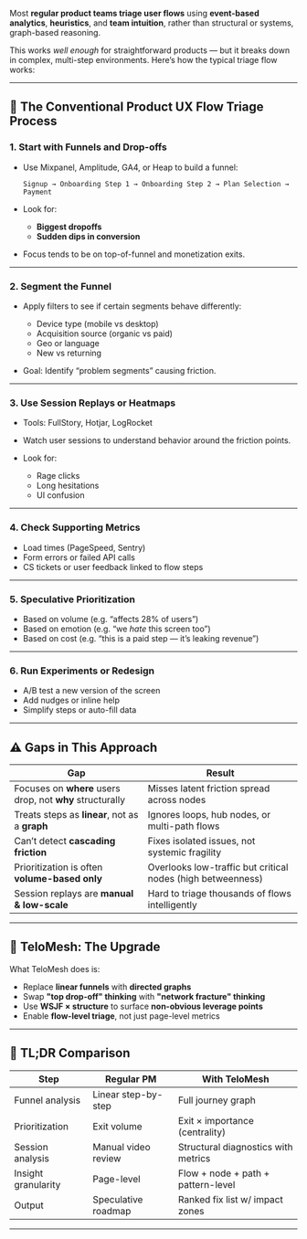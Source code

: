 Most **regular product teams triage user flows** using **event-based analytics**, **heuristics**, and **team intuition**, rather than structural or systems, graph-based reasoning. 

This works *well enough* for straightforward products — but it breaks down in complex, multi-step environments. Here’s how the typical triage flow works:

---

## 🧪 The Conventional Product UX Flow Triage Process

### 1. **Start with Funnels and Drop-offs**

* Use Mixpanel, Amplitude, GA4, or Heap to build a funnel:

  ```
  Signup → Onboarding Step 1 → Onboarding Step 2 → Plan Selection → Payment
  ```
* Look for:

  * **Biggest dropoffs**
  * **Sudden dips in conversion**
* Focus tends to be on top-of-funnel and monetization exits.

---

### 2. **Segment the Funnel**

* Apply filters to see if certain segments behave differently:

  * Device type (mobile vs desktop)
  * Acquisition source (organic vs paid)
  * Geo or language
  * New vs returning
* Goal: Identify “problem segments” causing friction.

---

### 3. **Use Session Replays or Heatmaps**

* Tools: FullStory, Hotjar, LogRocket
* Watch user sessions to understand behavior around the friction points.
* Look for:

  * Rage clicks
  * Long hesitations
  * UI confusion

---

### 4. **Check Supporting Metrics**

* Load times (PageSpeed, Sentry)
* Form errors or failed API calls
* CS tickets or user feedback linked to flow steps

---

### 5. **Speculative Prioritization**

* Based on volume (e.g. “affects 28% of users”)
* Based on emotion (e.g. “we *hate* this screen too”)
* Based on cost (e.g. “this is a paid step — it’s leaking revenue”)

---

### 6. **Run Experiments or Redesign**

* A/B test a new version of the screen
* Add nudges or inline help
* Simplify steps or auto-fill data

---

## ⚠️ Gaps in This Approach

| Gap                                                       | Result                                                      |
| --------------------------------------------------------- | ----------------------------------------------------------- |
| Focuses on **where** users drop, not **why** structurally | Misses latent friction spread across nodes                  |
| Treats steps as **linear**, not as a **graph**            | Ignores loops, hub nodes, or multi-path flows               |
| Can’t detect **cascading friction**                       | Fixes isolated issues, not systemic fragility               |
| Prioritization is often **volume-based only**             | Overlooks low-traffic but critical nodes (high betweenness) |
| Session replays are **manual & low-scale**                | Hard to triage thousands of flows intelligently             |

---

## 🧠 TeloMesh: The Upgrade

What TeloMesh does is:

* Replace **linear funnels** with **directed graphs**
* Swap **"top drop-off" thinking** with **"network fracture" thinking**
* Use **WSJF × structure** to surface **non-obvious leverage points**
* Enable **flow-level triage**, not just page-level metrics

---

## 🔄 TL;DR Comparison

| Step                | Regular PM          | With TeloMesh                       |
| ------------------- | ------------------- | ----------------------------------- |
| Funnel analysis     | Linear step-by-step | Full journey graph                  |
| Prioritization      | Exit volume         | Exit × importance (centrality)      |
| Session analysis    | Manual video review | Structural diagnostics with metrics |
| Insight granularity | Page-level          | Flow + node + path + pattern-level  |
| Output              | Speculative roadmap | Ranked fix list w/ impact zones     |

---


